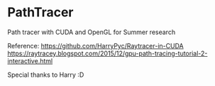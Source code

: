 # PathTracer
Path tracer with CUDA and OpenGL for Summer research

Reference:
https://github.com/HarryPyc/Raytracer-in-CUDA
https://raytracey.blogspot.com/2015/12/gpu-path-tracing-tutorial-2-interactive.html

Special thanks to Harry :D
